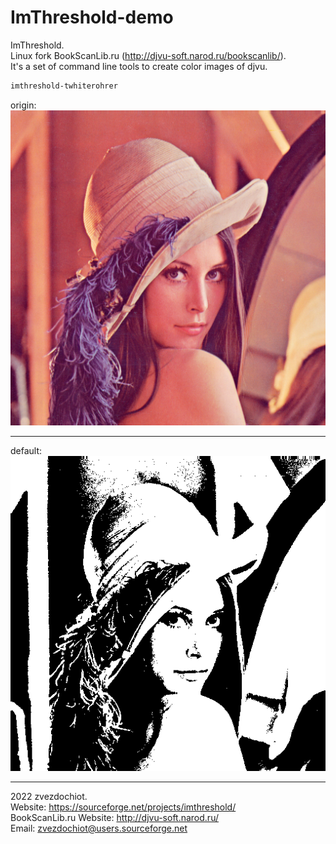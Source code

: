# ImThreshold-demo

ImThreshold.  
Linux fork BookScanLib.ru (http://djvu-soft.narod.ru/bookscanlib/).  
It's a set of command line tools to create color images of djvu.  

```sh
imthreshold-twhiterohrer
```

origin:  
![](../../orig/lena.png)

---

default:  
![](./lena.twhiterohrer.png)

---

 2022 zvezdochiot.  
 Website: https://sourceforge.net/projects/imthreshold/  
 BookScanLib.ru Website: http://djvu-soft.narod.ru/  
 Email: zvezdochiot@users.sourceforge.net  
